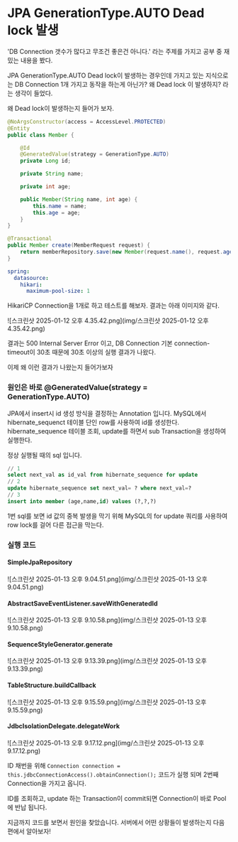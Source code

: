 # JPA GenerationType.AUTO Dead lock 발생

'DB Connection 갯수가 많다고 무조건 좋은건 아니다.' 라는 주제를 가지고 공부 중 재밌는 내용을 봤다.

JPA GenerationType.AUTO Dead lock이 발생하는 경우인데 가지고 있는 지식으로는 DB Connection 1개 가지고 동작을 하는게 아닌가? 왜 Dead lock 이 발생하지? 라는 생각이 들었다.

왜 Dead lock이 발생하는지 들어가 보자.

```java
@NoArgsConstructor(access = AccessLevel.PROTECTED)
@Entity
public class Member {

    @Id
    @GeneratedValue(strategy = GenerationType.AUTO)
    private Long id;

    private String name;

    private int age;

    public Member(String name, int age) {
        this.name = name;
        this.age = age;
    }
}
```

```java
@Transactional
public Member create(MemberRequest request) {
    return memberRepository.save(new Member(request.name(), request.age()));
}
```

```yaml
spring:
  datasource:
    hikari:
      maximum-pool-size: 1
```

HikariCP Connection을 1개로 하고 테스트를 해보자.
결과는 아래 이미지와 같다.

![스크린샷 2025-01-12 오후 4.35.42.png](img/스크린샷 2025-01-12 오후 4.35.42.png)

결과는 500 Internal Server Error 이고, DB Connection 기본 connection-timeout이 30초 때문에 30초 이상의 실행 결과가 나왔다.

이제 왜 이런 결과가 나왔는지 들어가보자

### 원인은 바로 @GeneratedValue(strategy = GenerationType.AUTO)
JPA에서 insert시 id 생성 방식을 결정하는 Annotation 입니다.
MySQL에서 hibernate_sequenct 테이블 단인 row를 사용하여 id를 생성한다.
hibernate_sequence 테이블 조회, update를 하면서 sub Transaction을 생성하여 실행한다.

정상 실행될 때의 sql 입니다.
```sql
// 1
select next_val as id_val from hibernate_sequence for update
// 2
update hibernate_sequence set next_val= ? where next_val=?
// 3
insert into member (age,name,id) values (?,?,?)
```

1번 sql를 보면 id 값의 중복 발생을 막기 위해 MySQL의 for update 쿼리를 사용하여 row lock를 걸어 다른 접근을 막는다.

### 실행 코드

#### SimpleJpaRepository
![스크린샷 2025-01-13 오후 9.04.51.png](img/스크린샷 2025-01-13 오후 9.04.51.png)

#### AbstractSaveEventListener.saveWithGeneratedId
![스크린샷 2025-01-13 오후 9.10.58.png](img/스크린샷 2025-01-13 오후 9.10.58.png)

#### SequenceStyleGenerator.generate
![스크린샷 2025-01-13 오후 9.13.39.png](img/스크린샷 2025-01-13 오후 9.13.39.png)

#### TableStructure.buildCallback
![스크린샷 2025-01-13 오후 9.15.59.png](img/스크린샷 2025-01-13 오후 9.15.59.png)

#### JdbcIsolationDelegate.delegateWork
![스크린샷 2025-01-13 오후 9.17.12.png](img/스크린샷 2025-01-13 오후 9.17.12.png)

ID 채번을 위해
`Connection connection = this.jdbcConnectionAccess().obtainConnection();`
코드가 실행 되며 2번째 Connection을 가지고 옵니다.

ID를 조회하고, update 하는 Transaction이 commit되면 Connection이 바로 Pool에 반납 됩니다.

지금까지 코드를 보면서 원인을 찾았습니다. 서버에서 어떤 상황들이 발생하는지 다음 편에서 알아보자!
